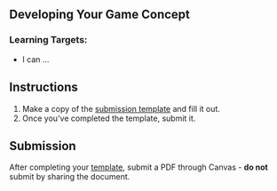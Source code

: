 ---
---

[//]: # ( <p><iframe src="https://douglasurner.github.io/GDP1/units/0/assignments/U0.2-first-submission/" width="100%" height="666px"></iframe></p> )

## Developing Your Game Concept

[slides]: https://docs.google.com/document/d/1pDQuBf--8_l4FbqYTKfDcXevp2SSr9jvGKFK8UkQZUc/edit?usp=sharing
[template]: #


### Learning Targets:

* I can ...

## Instructions

1. Make a copy of the [submission template][template] and fill it out.
1. Once you've completed the template, submit it.

## Submission

After completing your [template][], submit a PDF through Canvas - **do not** submit by sharing the document.
